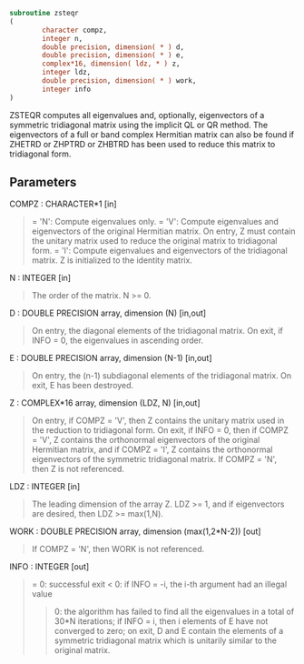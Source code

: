 ```fortran
subroutine zsteqr
(
        character compz,
        integer n,
        double precision, dimension( * ) d,
        double precision, dimension( * ) e,
        complex*16, dimension( ldz, * ) z,
        integer ldz,
        double precision, dimension( * ) work,
        integer info
)
```

ZSTEQR computes all eigenvalues and, optionally, eigenvectors of a
symmetric tridiagonal matrix using the implicit QL or QR method.
The eigenvectors of a full or band complex Hermitian matrix can also
be found if ZHETRD or ZHPTRD or ZHBTRD has been used to reduce this
matrix to tridiagonal form.

## Parameters
COMPZ : CHARACTER*1 [in]
> = 'N':  Compute eigenvalues only.
> = 'V':  Compute eigenvalues and eigenvectors of the original
> Hermitian matrix.  On entry, Z must contain the
> unitary matrix used to reduce the original matrix
> to tridiagonal form.
> = 'I':  Compute eigenvalues and eigenvectors of the
> tridiagonal matrix.  Z is initialized to the identity
> matrix.

N : INTEGER [in]
> The order of the matrix.  N >= 0.

D : DOUBLE PRECISION array, dimension (N) [in,out]
> On entry, the diagonal elements of the tridiagonal matrix.
> On exit, if INFO = 0, the eigenvalues in ascending order.

E : DOUBLE PRECISION array, dimension (N-1) [in,out]
> On entry, the (n-1) subdiagonal elements of the tridiagonal
> matrix.
> On exit, E has been destroyed.

Z : COMPLEX*16 array, dimension (LDZ, N) [in,out]
> On entry, if  COMPZ = 'V', then Z contains the unitary
> matrix used in the reduction to tridiagonal form.
> On exit, if INFO = 0, then if COMPZ = 'V', Z contains the
> orthonormal eigenvectors of the original Hermitian matrix,
> and if COMPZ = 'I', Z contains the orthonormal eigenvectors
> of the symmetric tridiagonal matrix.
> If COMPZ = 'N', then Z is not referenced.

LDZ : INTEGER [in]
> The leading dimension of the array Z.  LDZ >= 1, and if
> eigenvectors are desired, then  LDZ >= max(1,N).

WORK : DOUBLE PRECISION array, dimension (max(1,2*N-2)) [out]
> If COMPZ = 'N', then WORK is not referenced.

INFO : INTEGER [out]
> = 0:  successful exit
> < 0:  if INFO = -i, the i-th argument had an illegal value
> > 0:  the algorithm has failed to find all the eigenvalues in
> a total of 30*N iterations; if INFO = i, then i
> elements of E have not converged to zero; on exit, D
> and E contain the elements of a symmetric tridiagonal
> matrix which is unitarily similar to the original
> matrix.

